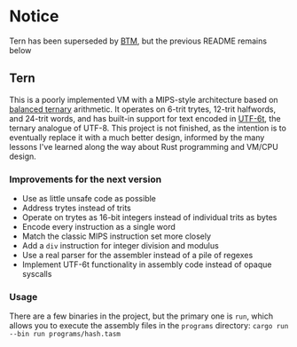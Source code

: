 # Notice
Tern has been superseded by [BTM](https://github.com/jdanford/btm), but the previous README remains below

## Tern
This is a poorly implemented VM with a MIPS-style architecture based on [balanced ternary](https://en.wikipedia.org/wiki/Balanced_ternary) arithmetic. It operates on 6-trit trytes, 12-trit halfwords, and 24-trit words, and has built-in support for text encoded in [UTF-6t](src/text.rs), the ternary analogue of UTF-8. This project is not finished, as the intention is to eventually replace it with a much better design, informed by the many lessons I've learned along the way about Rust programming and VM/CPU design.

### Improvements for the next version
- Use as little unsafe code as possible
- Address trytes instead of trits
- Operate on trytes as 16-bit integers instead of individual trits as bytes
- Encode every instruction as a single word
- Match the classic MIPS instruction set more closely
- Add a `div` instruction for integer division and modulus
- Use a real parser for the assembler instead of a pile of regexes
- Implement UTF-6t functionality in assembly code instead of opaque syscalls

### Usage
There are a few binaries in the project, but the primary one is `run`, which allows you to execute the assembly files in the `programs` directory: `cargo run --bin run programs/hash.tasm`
